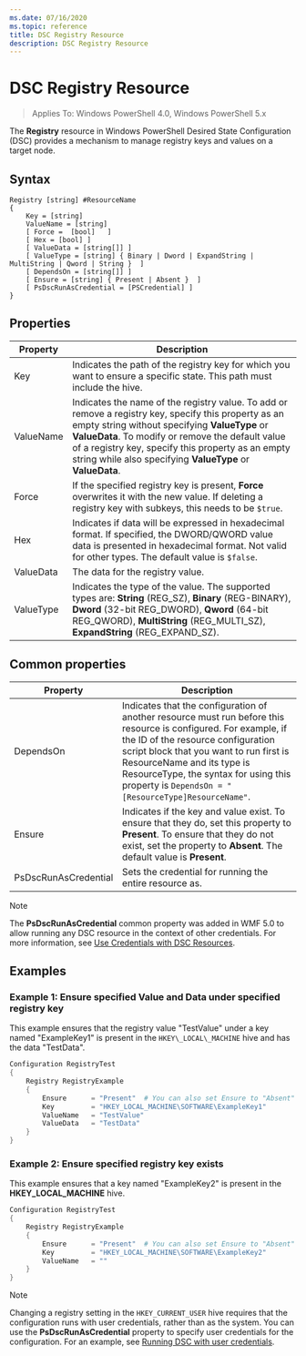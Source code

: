 ```yaml
---
ms.date: 07/16/2020
ms.topic: reference
title: DSC Registry Resource
description: DSC Registry Resource
---
```

# DSC Registry Resource

> Applies To: Windows PowerShell 4.0, Windows PowerShell 5.x

The **Registry** resource in Windows PowerShell Desired State Configuration (DSC) provides a
mechanism to manage registry keys and values on a target node.

## Syntax

```Syntax
Registry [string] #ResourceName
{
    Key = [string]
    ValueName = [string]
    [ Force =  [bool]   ]
    [ Hex = [bool] ]
    [ ValueData = [string[]] ]
    [ ValueType = [string] { Binary | Dword | ExpandString | MultiString | Qword | String }  ]
    [ DependsOn = [string[]] ]
    [ Ensure = [string] { Present | Absent }  ]
    [ PsDscRunAsCredential = [PSCredential] ]
}
```

## Properties

|Property |Description |
|---|---|
|Key |Indicates the path of the registry key for which you want to ensure a specific state. This path must include the hive. |
|ValueName |Indicates the name of the registry value. To add or remove a registry key, specify this property as an empty string without specifying **ValueType** or **ValueData**. To modify or remove the default value of a registry key, specify this property as an empty string while also specifying **ValueType** or **ValueData**. |
|Force |If the specified registry key is present, **Force** overwrites it with the new value. If deleting a registry key with subkeys, this needs to be `$true`. |
|Hex |Indicates if data will be expressed in hexadecimal format. If specified, the DWORD/QWORD value data is presented in hexadecimal format. Not valid for other types. The default value is `$false`. |
|ValueData |The data for the registry value. |
|ValueType |Indicates the type of the value. The supported types are: **String** (REG_SZ), **Binary** (REG-BINARY), **Dword** (32-bit REG_DWORD), **Qword** (64-bit REG_QWORD), **MultiString** (REG_MULTI_SZ), **ExpandString** (REG_EXPAND_SZ). |

## Common properties

|Property |Description |
|---|---|
|DependsOn |Indicates that the configuration of another resource must run before this resource is configured. For example, if the ID of the resource configuration script block that you want to run first is ResourceName and its type is ResourceType, the syntax for using this property is `DependsOn = "[ResourceType]ResourceName"`. |
|Ensure |Indicates if the key and value exist. To ensure that they do, set this property to **Present**. To ensure that they do not exist, set the property to **Absent**. The default value is **Present**. |
|PsDscRunAsCredential |Sets the credential for running the entire resource as. |

> [!NOTE]
> The **PsDscRunAsCredential** common property was added in WMF 5.0 to allow running any DSC
> resource in the context of other credentials. For more information, see [Use Credentials with DSC Resources](../../../configurations/runasuser.md).

## Examples

### Example 1: Ensure specified Value and Data under specified registry key

This example ensures that the registry value "TestValue" under a key named "ExampleKey1" is present in the `HKEY\_LOCAL\_MACHINE` hive and has the data "TestData".

```powershell
Configuration RegistryTest
{
    Registry RegistryExample
    {
        Ensure      = "Present"  # You can also set Ensure to "Absent"
        Key         = "HKEY_LOCAL_MACHINE\SOFTWARE\ExampleKey1"
        ValueName   = "TestValue"
        ValueData   = "TestData"
    }
}
```

### Example 2: Ensure specified registry key exists

This example ensures that a key named "ExampleKey2" is present in the **HKEY\_LOCAL\_MACHINE** hive.

```powershell
Configuration RegistryTest
{
    Registry RegistryExample
    {
        Ensure      = "Present"  # You can also set Ensure to "Absent"
        Key         = "HKEY_LOCAL_MACHINE\SOFTWARE\ExampleKey2"
        ValueName   = ""
    }
}
```

> [!NOTE]
> Changing a registry setting in the `HKEY_CURRENT_USER` hive requires that the configuration runs
> with user credentials, rather than as the system. You can use the **PsDscRunAsCredential**
> property to specify user credentials for the configuration. For an example, see
> [Running DSC with user credentials](../../../configurations/runAsUser.md).
